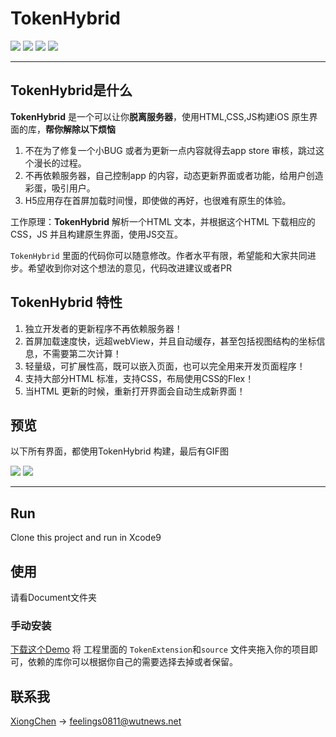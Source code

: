 # TokenHybrid


![](http://ou3yprhbt.bkt.clouddn.com/hybridBanner.png)
![](https://img.shields.io/badge/language-ObjectiveC-orange.svg) ![](https://img.shields.io/badge/platform-iOS9+-blue.svg) ![](https://img.shields.io/dub/l/vibe-d.svg)

------------------------
## TokenHybrid是什么

**TokenHybrid** 是一个可以让你**脱离服务器**，使用HTML,CSS,JS构建iOS 原生界面的库，**帮你解除以下烦恼**

1. 不在为了修复一个小BUG 或者为更新一点内容就得去app store 审核，跳过这个漫长的过程。
2. 不再依赖服务器，自己控制app 的内容，动态更新界面或者功能，给用户创造彩蛋，吸引用户。
3. H5应用存在首屏加载时间慢，即使做的再好，也很难有原生的体验。

工作原理：**TokenHybrid** 解析一个HTML 文本，并根据这个HTML 下载相应的CSS，JS 并且构建原生界面，使用JS交互。

`TokenHybrid` 里面的代码你可以随意修改。作者水平有限，希望能和大家共同进步。希望收到你对这个想法的意见，代码改进建议或者PR


## TokenHybrid 特性

1. 独立开发者的更新程序不再依赖服务器！
2. 首屏加载速度快，远超webView，并且自动缓存，甚至包括视图结构的坐标信息，不需要第二次计算！
2. 轻量级，可扩展性高，既可以嵌入页面，也可以完全用来开发页面程序！
3. 支持大部分HTML 标准，支持CSS，布局使用CSS的Flex！
4. 当HTML 更新的时候，重新打开界面会自动生成新界面！

## 预览
以下所有界面，都使用TokenHybrid 构建，最后有GIF图

![](http://ou3yprhbt.bkt.clouddn.com/tokenhybrid.png)
![](https://raw.githubusercontent.com/cx478815108/TokenHybrid/master/screenshots/example.gif)


------------------------

## Run

Clone this project and run in Xcode9

## 使用
请看Document文件夹

### 手动安装

[下载这个Demo](https://github.com/cx478815108/TokenHybrid/archive/master.zip) 将 工程里面的 `TokenExtension`和`source` 文件夹拖入你的项目即可，依赖的库你可以根据你自己的需要选择去掉或者保留。

## 联系我

[XiongChen](mailto:feelings0811@wutnews.net) -> feelings0811@wutnews.net


